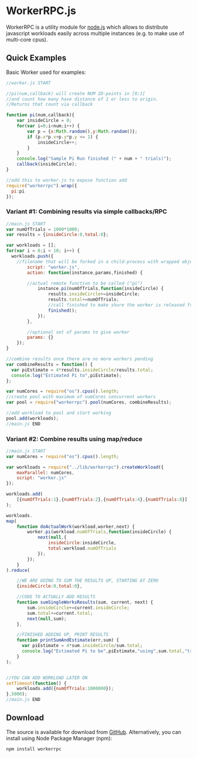 # WorkerRPC.js

WorkerRPC is a utility module for [node.js](http://nodejs.org) which allows
to distribute javascript workloads easily across multiple instances (e.g. to make use of multi-core cpus).

## Quick Examples

Basic Worker used for examples:
```javascript
//worker.js START

//pi(num,callback) will create NUM 2D-points in [0;1[
//and count how many have distance of 1 or less to origin.
//Returns that count via callback

function pi(num,callback){
	var insideCircle = 0;
	for(var i=0;i<num;i++) {
		var p = {x:Math.random(),y:Math.random()};
		if (p.x*p.x+p.y*p.y <= 1) {
			insideCircle++;
		}
	}
	console.log("Sample Pi Run finished (" + num + " trials)");
	callback(insideCircle);
}

//add this to worker.js to expose function add
require("workerrpc").wrap({
  pi:pi
});
```

### Variant #1: Combining results via simple callbacks/RPC

```javascript
//main.js START
var numOfTrials = 1000*1000;
var results = {insideCircle:0,total:0};

var workloads = [];
for(var i = 0;i < 10; i++) {
  workloads.push({
    //filename that will be forked in a child-process with wrapped object
		script: "worker.js",
		action: function(instance,params,finished) {

  		//actual remote function to be called ("pi")
			instance.pi(numOfTrials,function(insideCircle) {
				results.insideCircle+=insideCircle;
				results.total+=numOfTrials;
				//call finished to make shure the worker is released from pool
				finished();
			});
		},

		//optional set of params to give worker
		params: {}
	});
}

//combine results once there are no more workers pending
var combineResults = function() {
  var piEstimate = 4*results.insideCircle/results.total;
  console.log("Estimated Pi to",piEstimate);
};

var numCores = require("os").cpus().length;
//create pool with maximum of numCores concurrent workers
var pool = require("workerrpc").pool(numCores, combineResults);

//add workload to pool and start working
pool.add(workloads);
//main.js END
```

### Variant #2: Combine results using map/reduce

```javascript
//main.js START
var numCores = require("os").cpus().length;

var workloads = require("../lib/workerrpc").createWorkload({
	maxParallel: numCores,
	script: "worker.js"
});

workloads.add(
	[{numOfTrials:1},{numOfTrials:2},{numOfTrials:4},{numOfTrials:8}]
);

workloads.
map(
	function doActualWork(workload,worker,next) {
		worker.pi(workload.numOfTrials,function(insideCircle) {
			next(null,{
				insideCircle:insideCircle,
				total:workload.numOfTrials
			});
		});
	}
).reduce(

	//WE ARE GOING TO SUM THE RESULTS UP, STARTING AT ZERO
	{insideCircle:0,total:0},

	//CODE TO ACTUALLY ADD RESULTS
	function sumSingleWorksResults(sum, current, next) {
		sum.insideCircle+=current.insideCircle;
		sum.total+=current.total;
		next(null,sum);
	},

	//FINISHED ADDING UP, PRINT RESULTS
	function printSumAndEstimate(err,sum) {
	  var piEstimate = 4*sum.insideCircle/sum.total;
	  console.log("Estimated Pi to be",piEstimate,"using",sum.total,"trials");
	}
);


//YOU CAN ADD WORKLOAD LATER ON
setTimeout(function() {
	workloads.add({numOfTrials:1000000});
},5000);
//main.js END
```

## Download

The source is available for download from
[GitHub](http://github.com/carstenschwede/workerrpc).
Alternatively, you can install using Node Package Manager (npm):

    npm install workerrpc

